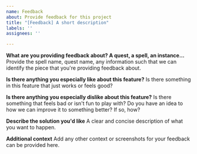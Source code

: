 ```yaml
---
name: Feedback
about: Provide feedback for this project
title: "[Feedback] A short description"
labels: ''
assignees: ''

---
```


**What are you providing feedback about? A quest, a spell, an instance...**
Provide the spell name, quest name, any information such that we can identify the piece that you're providing feedback about.

**Is there anything you especially like about this feature?**
Is there something in this feature that just works or feels good?

**Is there anything you especially dislike about this feature?**
Is there something that feels bad or isn't fun to play with? Do you have an idea to how we can improve it to something better? If so, how?

**Describe the solution you'd like**
A clear and concise description of what you want to happen.

**Additional context**
Add any other context or screenshots for your feedback can be provided here.
